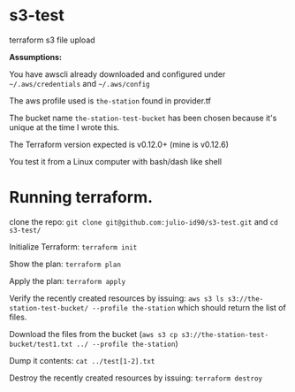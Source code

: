 # s3-test
terraform s3 file upload

**Assumptions:**

You have awscli already downloaded and configured under `~/.aws/credentials` and `~/.aws/config`

The aws profile used is `the-station` found in provider.tf

The bucket name `the-station-test-bucket` has been chosen because it's unique at the time I wrote this.

The Terraform version expected is v0.12.0+ (mine is v0.12.6)

You test it from a Linux computer with bash/dash like shell


# Running terraform.

clone the repo: `git clone git@github.com:julio-id90/s3-test.git` and `cd s3-test/`

Initialize Terraform: `terraform init`

Show the plan: `terraform plan`

Apply the plan: `terraform apply`


Verify the recently created resources by issuing: `aws s3 ls s3://the-station-test-bucket/ --profile the-station` which should return the list of files.

Download the files from the bucket (`aws s3 cp s3://the-station-test-bucket/test1.txt ../ --profile the-station`)

Dump it contents: `cat ../test[1-2].txt`

Destroy the recently created resources by issuing: `terraform destroy`
